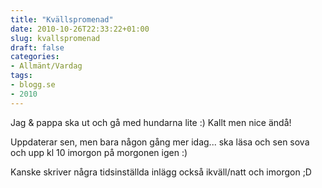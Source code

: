 ```yaml
---
title: "Kvällspromenad"
date: 2010-10-26T22:33:22+01:00
slug: kvallspromenad
draft: false
categories:
- Allmänt/Vardag
tags:
- blogg.se
- 2010
---
```

Jag & pappa ska ut och gå med hundarna lite :) Kallt men nice ändå!  
  
Uppdaterar sen, men bara någon gång mer idag... ska läsa och sen sova och upp kl 10 imorgon på morgonen igen :)  
  
Kanske skriver några tidsinställda inlägg också ikväll/natt och imorgon ;D
